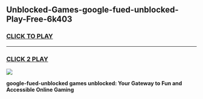 
## Unblocked-Games-google-fued-unblocked-Play-Free-6k403
<h3>
<a href="https://premium76.site?title=google-fued-unblocked&ref=23A">CLICK TO PLAY</a></h3>
<hr>

<h3>
<a href="https://premium76.site?title=google-fued-unblocked&ref=23A">CLICK 2 PLAY</a>
  
</h3>

<a href="https://premium76.site?title=google-fued-unblocked&ref=23A"><img src="https://clearcache.store/games.png"></a>


**google-fued-unblocked games unblocked: Your Gateway to Fun and Accessible Online Gaming**
